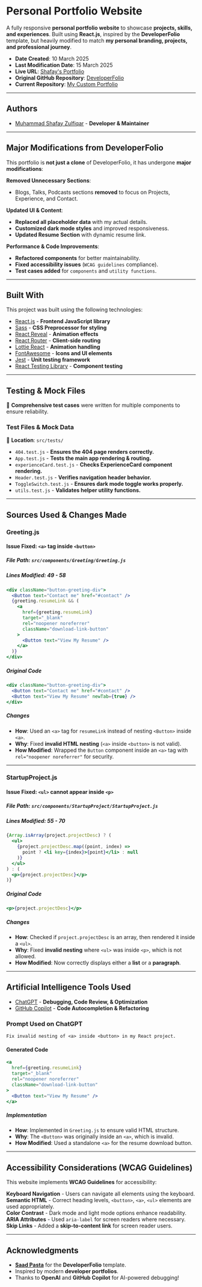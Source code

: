 # **Personal Portfolio Website**

A fully responsive **personal portfolio website** to showcase **projects, skills, and experiences**. Built using **React.js**, inspired by the **DeveloperFolio** template, but heavily modified to match **my personal branding, projects, and professional journey**.

- **Date Created**: 10 March 2025  
- **Last Modification Date**: 15 March 2025  
- **Live URL**: [Shafay's Portfolio](https://main.d3va7qg6o6ibvu.amplifyapp.com/) 
- **Original GitHub Repository**: [DeveloperFolio](https://github.com/saadpasta/developerFolio)  
- **Current Repository**: [My Custom Portfolio](https://github.com/msz-coder/Portfolio-V2)  

---

## **Authors**

- [Muhammad Shafay Zulfiqar](m.shafay@dal.ca) - **Developer & Maintainer**  

---

## **Major Modifications from DeveloperFolio**

This portfolio is **not just a clone** of DeveloperFolio, it has undergone **major modifications**:

**Removed Unnecessary Sections**:  
- Blogs, Talks, Podcasts sections **removed** to focus on Projects, Experience, and Contact.  

**Updated UI & Content**:  
- **Replaced all placeholder data** with my actual details.  
- **Customized dark mode styles** and improved responsiveness.  
- **Updated Resume Section** with dynamic resume link.  

**Performance & Code Improvements**:  
- **Refactored components** for better maintainability.  
- **Fixed accessibility issues** (`WCAG guidelines` compliance).  
- **Test cases added** for `components` and `utility functions`.  

---

## **Built With**

This project was built using the following technologies:

- [React.js](https://react.dev/) - **Frontend JavaScript library**  
- [Sass](https://sass-lang.com/) - **CSS Preprocessor for styling**  
- [React Reveal](https://www.react-reveal.com/) - **Animation effects**  
- [React Router](https://reactrouter.com/) - **Client-side routing**  
- [Lottie React](https://github.com/LottieFiles/lottie-react) - **Animation handling**  
- [FontAwesome](https://fontawesome.com/) - **Icons and UI elements**  
- [Jest](https://jestjs.io/) - **Unit testing framework**  
- [React Testing Library](https://testing-library.com/docs/react-testing-library/intro/) - **Component testing**  

---

## **Testing & Mock Files**

🧪 **Comprehensive test cases** were written for multiple components to ensure reliability.

### **Test Files & Mock Data**
📂 **Location**: `src/tests/`  
- `404.test.js` - **Ensures the 404 page renders correctly.**  
- `App.test.js` - **Tests the main app rendering & routing.**  
- `experienceCard.test.js` - **Checks ExperienceCard component rendering.**  
- `Header.test.js` - **Verifies navigation header behavior.**  
- `ToggleSwitch.test.js` - **Ensures dark mode toggle works properly.**  
- `utils.test.js` - **Validates helper utility functions.**  

---

## **Sources Used & Changes Made**

### **Greeting.js**
#### **Issue Fixed: `<a>` tag inside `<button>`**
##### **File Path**: `src/components/Greeting/Greeting.js`
##### **Lines Modified: 49 - 58**
```jsx
<div className="button-greeting-div">
  <Button text="Contact me" href="#contact" />
  {greeting.resumeLink && (
    <a
      href={greeting.resumeLink}
      target="_blank"
      rel="noopener noreferrer"
      className="download-link-button"
    >
      <Button text="View My Resume" />
    </a>
  )}
</div>
```
##### **Original Code**
```jsx
<div className="button-greeting-div">
  <Button text="Contact me" href="#contact" />
  <Button text="View My Resume" newTab={true} />
</div>
```
##### **Changes**
- **How**: Used an `<a>` tag for `resumeLink` instead of nesting `<Button>` inside `<a>`.
- **Why**: Fixed **invalid HTML nesting** (`<a>` inside `<button>` is not valid).
- **How Modified**: Wrapped the `Button` component inside an `<a>` tag with `rel="noopener noreferrer"` for security.

---

### **StartupProject.js**
#### **Issue Fixed: `<ul>` cannot appear inside `<p>`**
##### **File Path**: `src/components/StartupProject/StartupProject.js`
##### **Lines Modified: 55 - 70**
```jsx
{Array.isArray(project.projectDesc) ? (
  <ul>
    {project.projectDesc.map((point, index) =>
      point ? <li key={index}>{point}</li> : null
    )}
  </ul>
) : (
  <p>{project.projectDesc}</p>
)}
```
##### **Original Code**
```jsx
<p>{project.projectDesc}</p>
```
##### **Changes**
- **How**: Checked if `project.projectDesc` is an array, then rendered it inside a `<ul>`.
- **Why**: Fixed **invalid nesting** where `<ul>` was inside `<p>`, which is not allowed.
- **How Modified**: Now correctly displays either a **list** or a **paragraph**.

---

## **Artificial Intelligence Tools Used**

- [ChatGPT](https://openai.com/chatgpt) - **Debugging, Code Review, & Optimization**  
- [GitHub Copilot](https://github.com/features/copilot) - **Code Autocompletion & Refactoring**  

### **Prompt Used on ChatGPT**
```
Fix invalid nesting of <a> inside <button> in my React project.
```
#### **Generated Code**
```jsx
<a
  href={greeting.resumeLink}
  target="_blank"
  rel="noopener noreferrer"
  className="download-link-button"
>
  <Button text="View My Resume" />
</a>
```
##### **Implementation**
- **How**: Implemented in `Greeting.js` to ensure valid HTML structure.
- **Why**: The `<Button>` was originally inside an `<a>`, which is invalid.
- **How Modified**: Used a standalone `<a>` for the resume download button.

---

## **Accessibility Considerations (WCAG Guidelines)**

This website implements **WCAG Guidelines** for accessibility:

**Keyboard Navigation** - Users can navigate all elements using the keyboard.  
**Semantic HTML** - Correct heading levels, `<button>`, `<a>`, `<ul>` elements are used appropriately.  
**Color Contrast** - Dark mode and light mode options enhance readability.  
**ARIA Attributes** - Used `aria-label` for screen readers where necessary.  
**Skip Links** - Added a **skip-to-content link** for screen reader users.  

---

## **Acknowledgments**

- **[Saad Pasta](https://github.com/saadpasta)** for the **DeveloperFolio** template.  
- Inspired by modern **developer portfolios**.  
- Thanks to **OpenAI** and **GitHub Copilot** for AI-powered debugging!  

